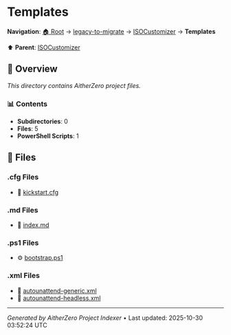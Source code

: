 # Templates

**Navigation**: [🏠 Root](../../../index.md) → [legacy-to-migrate](../../index.md) → [ISOCustomizer](../index.md) → **Templates**

⬆️ **Parent**: [ISOCustomizer](../index.md)

## 📖 Overview

*This directory contains AitherZero project files.*

### 📊 Contents

- **Subdirectories**: 0
- **Files**: 5
- **PowerShell Scripts**: 1

## 📄 Files

### .cfg Files

- 📄 [kickstart.cfg](./kickstart.cfg)

### .md Files

- 📝 [index.md](./index.md)

### .ps1 Files

- ⚙️ [bootstrap.ps1](./bootstrap.ps1)

### .xml Files

- 📄 [autounattend-generic.xml](./autounattend-generic.xml)
- 📄 [autounattend-headless.xml](./autounattend-headless.xml)

---

*Generated by AitherZero Project Indexer* • Last updated: 2025-10-30 03:52:24 UTC

